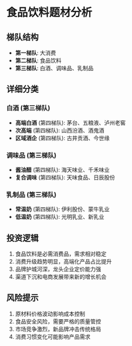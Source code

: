 # 食品饮料题材分析

## 梯队结构
- **第一梯队**: 大消费
- **第二梯队**: 食品饮料
- **第三梯队**: 白酒、调味品、乳制品

## 详细分类

### 白酒 (第三梯队)
- **高端白酒** (第四梯队): 茅台、五粮液、泸州老窖
- **次高端** (第四梯队): 山西汾酒、酒鬼酒
- **区域酒企** (第四梯队): 古井贡酒、今世缘

### 调味品 (第三梯队)
- **酱油醋** (第四梯队): 海天味业、千禾味业
- **复合调味** (第四梯队): 天味食品、日辰股份

### 乳制品 (第三梯队)
- **常温奶** (第四梯队): 伊利股份、蒙牛乳业
- **低温奶** (第四梯队): 光明乳业、新乳业

## 投资逻辑
1. 食品饮料是必需消费品，需求相对稳定
2. 消费升级趋势明显，高端化产品占比提升
3. 品牌护城河深，龙头企业定价能力强
4. 渠道下沉和电商发展带来新的增长机会

## 风险提示
1. 原材料价格波动影响成本控制
2. 食品安全风险，需要严格的质量管控
3. 市场竞争激烈，新品牌冲击传统格局
4. 消费习惯变化可能影响产品需求
